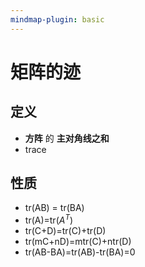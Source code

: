 ```yaml
---
mindmap-plugin: basic
---
```


# 矩阵的迹

## 定义
- **方阵** 的 **主对角线之和**
- trace

## 性质
- tr(AB) = tr(BA)
- tr(A)=tr($A^T$)
- tr(C+D)=tr(C)+tr(D)
- tr(mC+nD)=mtr(C)+ntr(D)
- tr(AB-BA)=tr(AB)-tr(BA)=0
